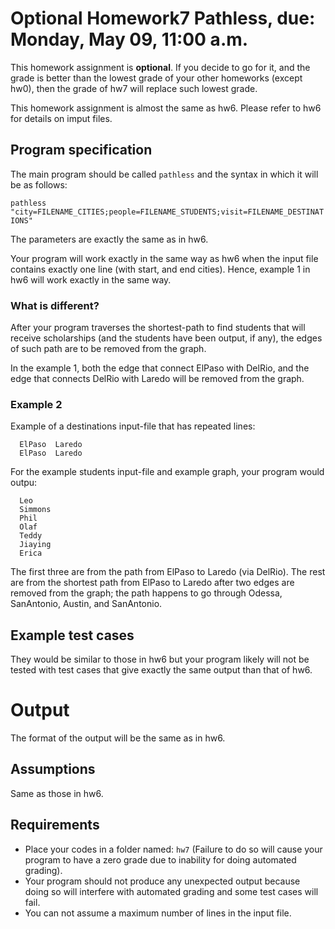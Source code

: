 # Optional Homework7 Pathless, due: Monday, May 09, 11:00 a.m.

This homework assignment is **optional**. 
If you decide to go for it, and the grade is better than the lowest grade of your other homeworks (except hw0), 
then the grade of hw7 will replace such lowest grade.

This homework assignment is almost the same as hw6. 
Please refer to hw6 for details on imput files.

## Program specification

The main program should be called `pathless` and the syntax in which it will be as follows:

`pathless "city=FILENAME_CITIES;people=FILENAME_STUDENTS;visit=FILENAME_DESTINATIONS"`

The parameters are exactly the same as in hw6.

Your program will work exactly in the same way as hw6 when the input file contains exactly one line (with start, and end cities).
Hence, example 1 in hw6 will work exactly in the same way.

### What is different?

After your program traverses the shortest-path to find students that will receive scholarships 
(and the students have been output, if any), the edges of such path are to be removed from the graph.

In the example 1, both the edge that connect ElPaso with DelRio, 
and the edge that connects DelRio with Laredo will be removed from the graph.

### Example 2

Example of a destinations input-file that has repeated lines:

      ElPaso  Laredo
      ElPaso  Laredo

For the example students input-file and example graph, your program would outpu:

      Leo
      Simmons
      Phil
      Olaf
      Teddy
      Jiaying
      Erica

The first three are from the path from ElPaso to Laredo (via DelRio). 
The rest are from the shortest path from ElPaso to Laredo after two edges are removed from the graph; 
the path happens to go through Odessa, SanAntonio, Austin, and SanAntonio.

## Example test cases

They would be similar to those in hw6 
but your program likely will not be tested with test cases that give exactly the same output than that of hw6.

# Output

The format of the output will be the same as in hw6.

## Assumptions

Same as those in hw6.

## Requirements

* Place your codes in a folder named: `hw7` (Failure to do so will cause your program to have a zero grade due to inability for doing automated grading).
* Your program should not produce any unexpected output because doing so will interfere with automated grading and some test cases will fail.
* You can not assume a maximum number of lines in the input file.

